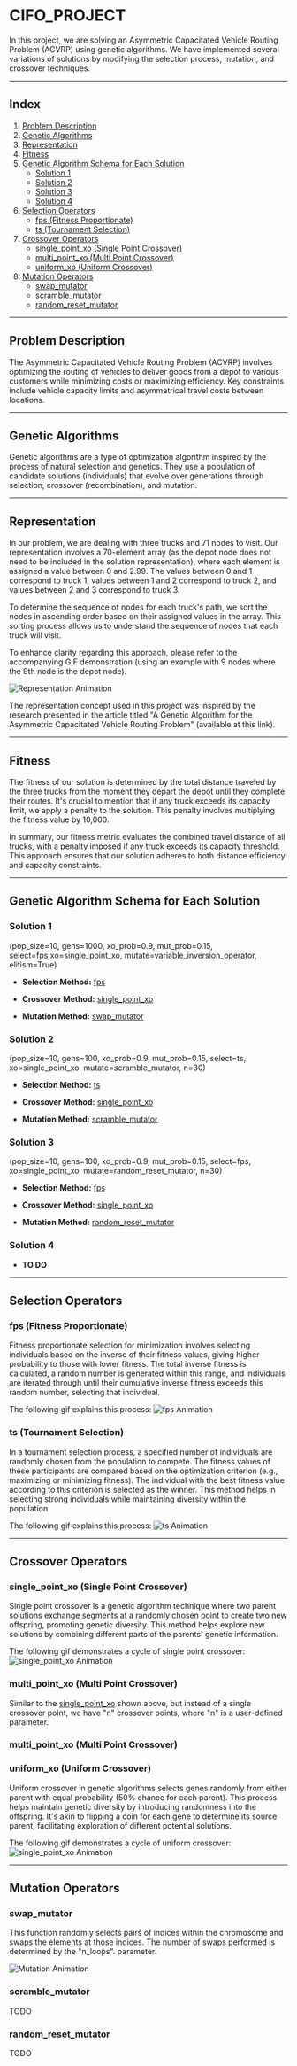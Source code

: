# CIFO_PROJECT

In this project, we are solving an Asymmetric Capacitated Vehicle Routing Problem (ACVRP) using genetic algorithms. We have implemented several variations of solutions by modifying the selection process, mutation, and crossover techniques.

***

## Index

1. [Problem Description](#problem-description)
2. [Genetic Algorithms](#genetic-algorithms)
3. [Representation](#representation)
4. [Fitness](#fitness)
5. [Genetic Algorithm Schema for Each Solution](#genetic-algorithm-schema-for-each-solution)
    - [Solution 1](#solution-1)
    - [Solution 2](#solution-2)
    - [Solution 3](#solution-3)
    - [Solution 4](#solution-4)
6. [Selection Operators](#selection-operators)
    - [fps (Fitness Proportionate)](#fps-fitness-proportionate)
    - [ts (Tournament Selection)](#ts-tournament-selection)
7. [Crossover Operators](#crossover-operators)
    - [single_point_xo (Single Point Crossover)](#single_point_xo-single-point-crossover)
    - [multi_point_xo (Multi Point Crossover)](#multi_point_xo-multi-point-crossover)
    - [uniform_xo (Uniform Crossover)](#uniform_xo-uniform-crossover)
8. [Mutation Operators](#mutation-operators)
     - [swap_mutator](#swap_mutator)
    - [scramble_mutator](#scramble_mutator)
    - [random_reset_mutator](#random_reset_mutator)

***

## Problem Description
The Asymmetric Capacitated Vehicle Routing Problem (ACVRP) involves optimizing the routing of vehicles to deliver goods from a depot to various customers while minimizing costs or maximizing efficiency. Key constraints include vehicle capacity limits and asymmetrical travel costs between locations.

***

## Genetic Algorithms
Genetic algorithms are a type of optimization algorithm inspired by the process of natural selection and genetics. They use a population of candidate solutions (individuals) that evolve over generations through selection, crossover (recombination), and mutation.

***

## Representation
In our problem, we are dealing with three trucks and 71 nodes to visit. Our representation involves a 70-element array (as the depot node does not need to be included in the solution representation), where each element is assigned a value between 0 and 2.99. The values between 0 and 1 correspond to truck 1, values between 1 and 2 correspond to truck 2, and values between 2 and 3 correspond to truck 3.

To determine the sequence of nodes for each truck's path, we sort the nodes in ascending order based on their assigned values in the array. This sorting process allows us to understand the sequence of nodes that each truck will visit.

To enhance clarity regarding this approach, please refer to the accompanying GIF demonstration (using an example with 9 nodes where the 9th node is the depot node). 

![Representation Animation](Images/gif_2.gif)

The representation concept used in this project was inspired by the research presented in the article titled "A Genetic Algorithm for the Asymmetric Capacitated Vehicle Routing Problem" (available at this link).

***

## Fitness

The fitness of our solution is determined by the total distance traveled by the three trucks from the moment they depart the depot until they complete their routes. It's crucial to mention that if any truck exceeds its capacity limit, we apply a penalty to the solution. This penalty involves multiplying the fitness value by 10,000.

In summary, our fitness metric evaluates the combined travel distance of all trucks, with a penalty imposed if any truck exceeds its capacity threshold. This approach ensures that our solution adheres to both distance efficiency and capacity constraints.

***

## Genetic Algorithm Schema for Each Solution

### **Solution 1** 
(pop_size=10, gens=1000, xo_prob=0.9, mut_prob=0.15, select=fps,xo=single_point_xo, mutate=variable_inversion_operator, elitism=True)

- **Selection Method:** [fps](#fps-fitness-proportionate)
  
- **Crossover Method:** [single_point_xo](#single_point_xo-single-point-crossover)
  
- **Mutation Method:** [swap_mutator](#swap_mutator)

### Solution 2
(pop_size=10, gens=100, xo_prob=0.9, mut_prob=0.15, select=ts, xo=single_point_xo, mutate=scramble_mutator, n=30)

- **Selection Method:** [ts](#ts-tournament-selection)
  
- **Crossover Method:** [single_point_xo](#single_point_xo-single-point-crossover)
  
- **Mutation Method:** [scramble_mutator](#scramble_mutator)

### Solution 3
(pop_size=10, gens=100, xo_prob=0.9, mut_prob=0.15, select=fps, xo=single_point_xo, mutate=random_reset_mutator, n=30)

- **Selection Method:** [fps](#fps-fitness-proportionate)
  
- **Crossover Method:** [single_point_xo](#single_point_xo-single-point-crossover)
  
- **Mutation Method:** [random_reset_mutator](#random_reset_mutator)

### Solution 4
- **TO DO**


***

## Selection Operators

### fps (Fitness Proportionate)
Fitness proportionate selection for minimization involves selecting individuals based on the inverse of their fitness values, giving higher probability to those with lower fitness. The total inverse fitness is calculated, a random number is generated within this range, and individuals are iterated through until their cumulative inverse fitness exceeds this random number, selecting that individual.

The following gif explains this process:
![fps Animation](Images/fps.gif)

### ts (Tournament Selection)
In a tournament selection process, a specified number of individuals are randomly chosen from the population to compete. The fitness values of these participants are compared based on the optimization criterion (e.g., maximizing or minimizing fitness). The individual with the best fitness value according to this criterion is selected as the winner. This method helps in selecting strong individuals while maintaining diversity within the population.

The following gif explains this process:
![ts Animation](Images/ts.gif)


***

## Crossover Operators

### single_point_xo (Single Point Crossover)
Single point crossover is a genetic algorithm technique where two parent solutions exchange segments at a randomly chosen point to create two new offspring, promoting genetic diversity. This method helps explore new solutions by combining different parts of the parents' genetic information.

The following gif demonstrates a cycle of single point crossover:
![single_point_xo Animation](Images/spxo.gif)

### multi_point_xo (Multi Point Crossover)
Similar to the [single_point_xo](#single_point_xo-single-point-crossover) shown above, but instead of a single crossover point, we have "n" crossover points, where "n" is a user-defined parameter.

### multi_point_xo (Multi Point Crossover)

### uniform_xo (Uniform Crossover)
Uniform crossover in genetic algorithms selects genes randomly from either parent with equal probability (50% chance for each parent). This process helps maintain genetic diversity by introducing randomness into the offspring. It's akin to flipping a coin for each gene to determine its source parent, facilitating exploration of different potential solutions.

The following gif demonstrates a cycle of uniform crossover:
![single_point_xo Animation](Images/uniform.gif)

***

## Mutation Operators

### swap_mutator
This function randomly selects pairs of indices within the chromosome and swaps the elements at those indices. The number of swaps performed is determined by the "n_loops". parameter.

![Mutation Animation](Images/gif_1.gif)

###  scramble_mutator
TODO

### random_reset_mutator
TODO


